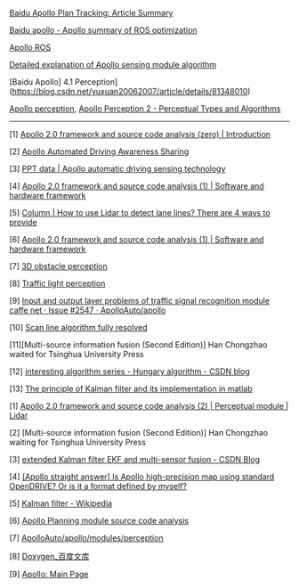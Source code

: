 

[Baidu Apollo Plan Tracking: Article Summary](https://blog.csdn.net/qq_25241325/article/details/81271298)

[Baidu apollo - Apollo summary of ROS optimization](https://blog.csdn.net/DinnerHowe/article/details/79935384)

[Apollo ROS](https://blog.csdn.net/Ali_start/article/details/85946953)


[Detailed explanation of Apollo sensing module algorithm](https://blog.csdn.net/xiangxianghehe/article/details/82222857)


[Baidu Apollo] 4.1 Perception](https://blog.csdn.net/yuxuan20062007/article/details/81348010)



[Apollo perception](https://blog.csdn.net/Ali_start/article/details/84932822), [Apollo Perception 2 - Perceptual Types and Algorithms](https://blog.csdn.net/Ali_start/article/details/85475309)

---

[1] [Apollo 2.0 framework and source code analysis (zero) | Introduction](https://zhuanlan.zhihu.com/p/33240932)

[2] [Apollo Automated Driving Awareness Sharing](https://link.zhihu.com/?target=https%3A//mp.weixin.qq.com/s/7uBQgYQ6ThasQA4aK4RDfg)

[3] [PPT data | Apollo automatic driving sensing technology](https://link.zhihu.com/?target=https%3A//mp.weixin.qq.com/s/IIRQoAnEVgTbcmpTI2jo4g)

[4] [Apollo 2.0 framework and source code analysis (1) | Software and hardware framework](https://zhuanlan.zhihu.com/p/33059132)

[5] [Column | How to use Lidar to detect lane lines? There are 4 ways to provide](https://link.zhihu.com/?target=https%3A//www.leiphone.com/news/201712/iG2xBYren1q9faI9.html%3Futm_source%3Ddebugrun%26utm_medium%3Dreferral)

[6] [Apollo 2.0 framework and source code analysis (1) | Software and hardware framework](https://zhuanlan.zhihu.com/p/33059132)

[7] [3D obstacle perception](https://link.zhihu.com/?target=https%3A//github.com/ApolloAuto/apollo/blob/master/docs/specs/3d_obstacle_perception_cn.md)

[8] [Traffic light perception](https://link.zhihu.com/?target=https%3A//github.com/ApolloAuto/apollo/blob/master/docs/specs/traffic_light.md)

[9] [Input and output layer problems of traffic signal recognition module caffe net · Issue #2547 · ApolloAuto/apollo](https://link.zhihu.com/?target=https%3A//github.com/ApolloAuto/apollo/issues/2547)

[10] [Scan line algorithm fully resolved](https://link.zhihu.com/?target=https%3A//www.jianshu.com/p/d9be99077c2b)

[11][Multi-source information fusion (Second Edition)] Han Chongzhao waited for Tsinghua University Press

[12] [interesting algorithm series - Hungary algorithm - CSDN blog](https://link.zhihu.com/?target=http%3A//blog.csdn.net/dark_scope/article/details/8880547)

[13] [The principle of Kalman filter and its implementation in matlab](https://link.zhihu.com/?target=https%3A//v.qq.com/x/page/o03766f94ru.html)


[1] [Apollo 2.0 framework and source code analysis (2) | Perceptual module | Lidar](https://zhuanlan.zhihu.com/p/33416142)

[2] [Multi-source information fusion (Second Edition)] Han Chongzhao waiting for Tsinghua University Press

[3] [extended Kalman filter EKF and multi-sensor fusion - CSDN Blog](https://link.zhihu.com/?target=http%3A//blog.csdn.net/young_gy/article/details/78468153)

[4] [[Apollo straight answer] Is Apollo high-precision map using standard OpenDRIVE? Or is it a format defined by myself?](https://link.zhihu.com/?target=https%3A//mp.weixin.qq.com/s/mErKo1CTV14iY2cKkRUVhA)

[5] [Kalman filter - Wikipedia](https://link.zhihu.com/?target=https%3A//en.wikipedia.org/wiki/Kalman_filter)

[6] [Apollo Planning module source code analysis](https://link.zhihu.com/?target=http%3A//blog.csdn.net/davidhopper/article/details/79176505)

[7] [ApolloAuto/apollo/modules/perception](https://link.zhihu.com/?target=https%3A//github.com/ApolloAuto/apollo/tree/master/modules/perception)

[8] [Doxygen_百度文库](https://link.zhihu.com/?target=https%3A//baike.baidu.com/item/Doxygen/1366536%3Ffr%3Daladdin)

[9] [Apollo: Main Page](https://link.zhihu.com/?target=https%3A//apolloauto.github.io/doxygen/apollo/index.html)